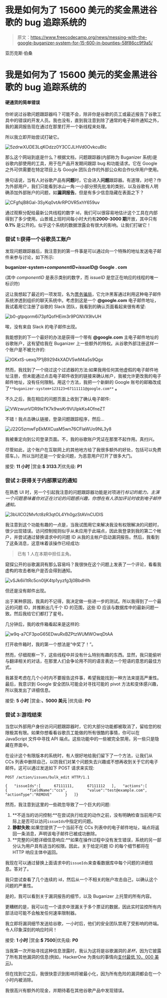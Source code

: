 # 我是如何为了 15600 美元的奖金黑进谷歌的 bug 追踪系统的

> 原文：<https://www.freecodecamp.org/news/messing-with-the-google-buganizer-system-for-15-600-in-bounties-58f86cc9f9a5/>

亚历克斯·伯桑

# 我是如何为了 15600 美元的奖金黑进谷歌的 bug 追踪系统的

#### 硬通货的简单错误

你听说过谷歌问题跟踪器吗？可能不会，除非你是谷歌的员工或最近报告了谷歌工具中的错误的开发人员。我也没有，直到我注意到除了通常的电子邮件通知之外，我的漏洞报告现在通过在那里打开一个新线程来处理。

所以我立即开始尝试打破它。

![5zdrwXUDE3LqKOdzz0Y3CCJLHVd0OvkcuBIc](img/88ece5c57e58ee0ad6f61c544dd5db2b.png)

那么这个网站到底是什么？根据文档，问题跟踪器(内部称为 Buganizer 系统)是谷歌内部使用的工具，用于在产品开发期间跟踪 bug 和功能请求。它在 Google 之外可供需要在特定项目上与 Google 团队合作的外部公众和合作伙伴用户使用。

换句话说，当有人对谷歌产品有**问题**时，它会进入**问题**跟踪器。有道理，对吧？作为外部用户，我们只能看到冰山一角:一小部分预先批准的类别，以及谷歌有人明确添加外部账户的问题，如**漏洞报告**。但是有多少信息隐藏在表面之下？

![CFgfsjB8Gal-3SyKq0vtArRPOVR5xhY659uv](img/b27a0e0c3e9bffc60fd27d3d3dc86f09.png)

通过观察分配给最新公共线程的数字 id，我们可以很容易地估计这个工具在内部得到了多少使用。山景城上班时间每小时大约有**2000-3000 期**开放，其中只有 **0.1%** 是公开的。似乎这个系统的数据泄露会有很大的影响。让我们打破它！

### 尝试 1:获得一个谷歌员工账户

发现问题跟踪器后，我注意到的第一件事是可以通过向一个特殊的地址发送电子邮件来参与讨论，如下所示:

**buganizer-system+***componentID**+**issueID***@ Google . com**

(其中 *componentID* 是表示类别的数字，而 *issueID* 是您正在响应的线程的唯一标识符)

这让我想起了最近的一项发现，名为[票务骗局](https://medium.freecodecamp.org/how-i-hacked-hundreds-of-companies-through-their-helpdesk-b7680ddc2d4c)，它允许黑客通过利用这种电子邮件系统渗透到组织的聊天系统中。考虑到这是一个 **@google.com** 电子邮件地址，我试着用它注册了谷歌的 Slack 团队，我看到的确认页面看起来很有希望:

![b0-gtpqorm6i73pfQofHEim3r9PGNVX9IvUH](img/ef2938c029e76f75e481bec85b0e884b.png)

唉，没有来自 Slack 的电子邮件出现。

我能想到的下一个最好的办法是获得一个带有 **@google.com** 主电子邮件地址的谷歌账户，这有望给我在 Buganizer 上一些额外的特权。从谷歌外部注册这样一个账户是不被允许的:

![lGKxtS-uexq7P1jB9294kXADV5wM4a5s9Qgx](img/cbee0295e8aa9052a5071d94bfb734ad.png)

然而，我找到了一个绕过这个过滤器的方法:如果我用任何其他虚假的电子邮件地址注册，但未能通过点击电子邮件收到的链接来确认帐户，我被允许更改我的电子邮件地址，没有任何限制。用这个方法，我把一个新鲜的 Google 账号的邮箱改成了`**buganizer-system+123123+67111111@google.com**` **。**

不久之后，我在相应的问题页面上收到了确认电子邮件:

![VWzwunVDR9leTK7k9wsKr9VUlpkKs4OfneZT](img/62954a21a80a5c96c3822fad3b026cea.png)

不错！我点击确认链接，登录问题跟踪程序，然后…

![J22G5zmwFpEkMXCuaM5wn76CFlaWUo9NL3y8](img/c8a7fdcfd27ab613d944590eae73d6a7.png)

我被重定向到公司登录页面。不，我的谷歌账户凭证在那里不起作用。真扫兴。

尽管如此，这个账户在互联网上的其他地方给了我很多额外的好处，包括可以免费搭车。)，所以当时还是一个安全问题，为恶意用户打开了很多大门。

接受: **11 小时** |赏金:**$ 3133.7**|优先级: **P1**

### 尝试 2:获得关于内部票证的通知

在熟悉 UI 时，另一个引起我注意的问题跟踪器功能是对项进行*标记的能力。*主演*一个问题意味着你对正在讨论的问题感兴趣，你想在有人添加评论时收到电子邮件通知。*

![3bUICO2Mvfct8zR3qtOL4Yh0gzStAVnCUDIS](img/a2499d97d77b3464d6fbfe4bbb04fbe2.png)

我注意到这个功能有趣的一点是，当我试图用它来解决我没有权限解决的问题时，很少出现错误。访问控制规则似乎从未应用于此端点，因此我登录到我的第二个帐户，并尝试通过替换请求中的问题 ID 从我的主帐户启动漏洞报告。然后，我看到了这条消息，这意味着该操作已经成功:

> 已有 1 人在本期中担任主角。

窥探公开的谷歌漏洞有那么容易吗？我很快在这个问题上发表了一个评论，看看我虚构的攻击者帐户是否会得到通知。

![vSJk6ii1tRc5cn0ljK4tp1yyzfg3j0BbdHlh](img/a651778a577a253ed46a45877e1eb6d8.png)

但还是没有邮件出现。

出于某种原因，我真的不记得，我决定做一些进一步的测试。所以我得到了一个最近的问题 ID，并推断出几千个 ID 的范围，这些 ID 应该与数据库中的最新问题一致。然后我给它们都打了星号。

几分钟后，我的收件箱看起来是这样的:

![w9q-a7CF3poG65EDwuRxBZPtzWUMWOwqDtAA](img/4e70203fa5d7083575c42699384d3944.png)

打开收件箱时，我的第一个想法是“中奖了！”。

然而，仔细观察一下，这些线程中并没有什么特别有趣的东西。显然，我只能偷听与翻译相关的对话，在那里人们会争论用不同的语言表达一个短语的意思的最佳方式。

我甚至考虑在几个小时内不要报告这件事，希望我能找到一种方法来提高严重性。最后，我意识到 Google 安全团队可能会对寻找可能的 pivot 方法和变体感兴趣，所以我发出了详细信息。

接受: **5 小时** |赏金:**、5000 美元** |优先级: **P0**

### 尝试 3:游戏结束

当您以外部用户身份访问问题跟踪器时，它的大部分功能都被取消了，留给您的权限极其有限。如果你想看看谷歌员工能做的所有很酷的事情，你可以在 JavaScript 文件中寻找 API 端点。这些功能中的一些被完全禁用，另一些只是隐藏在界面中。

在设计这个有限版本的系统时，有人很好地给我们留下了一个方法，让我们从 CCs 列表中删除自己，以防我们对某个问题失去兴趣或不想再收到关于它的电子邮件。这可以通过发送如下 POST 请求来实现:

```
POST /action/issues/bulk_edit HTTP/1.1
```

```
{   "issueIds":[      67111111,      67111112   ],   "actions":[      {         "fieldName":"ccs",         "value":"test@example.com",         "actionType":"REMOVE"      }   ]}
```

然而，我注意到这里的一些疏忽导致了一个巨大的问题:

1.  **不适当的访问控制:**在尝试执行给定的动作之前，没有明确检查当前用户实际上是否可以访问`issueIds`中指定的问题。
2.  **静默失败**:如果您提供了一个当前不在 CCs 列表中的电子邮件地址，端点将返回一条消息，声明该电子邮件已被成功删除。
3.  **完整的问题详细信息响应:**如果在操作过程中没有发生错误，系统的另一部分认为用户具有适当的权限。因此，关于给定问题 ID 的每个细节都将在 HTTP 响应主体中返回。

我现在可以通过替换上面请求中的`issueIds`来查看数据库中每个问题的详细信息。答对了。

我只尝试查看了几个连续的 id，然后从一个不相关的账户攻击自己，以确认这个问题的严重性。

是的，我可以看到关于漏洞报告的细节，以及 Buganizer 上托管的所有内容。

更糟糕的是，我可以在一个请求中泄漏关于多个票证的数据，因此实时监控所有内部活动可能不会触发任何速率限制器。

我立即将漏洞细节发送给谷歌，一小时后，他们的安全团队禁用了受影响的终端。令人印象深刻的响应时间！

接受: **1 小时** |赏金:**$ 7500**|优先级: **P0**

当我第一次开始寻找这种信息泄露时，我认为这将是谷歌漏洞的*圣杯*，因为它披露了所有其他漏洞的信息(例如，HackerOne 为类似的事情向[支付最低 10，000 美元](https://hackerone.com/security))。

但在找到它之后，我很快意识到影响将被最小化，因为所有危险的漏洞都会在一个小时内被消除。

我很高兴有额外的现金，并期待着在其他谷歌产品中发现错误。